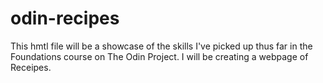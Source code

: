 # odin-recipes
This hmtl file will be a showcase of the skills I've picked up thus far in the Foundations course on The Odin Project.
I will be creating a webpage of Receipes.
